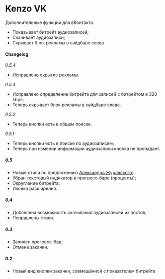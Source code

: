 Kenzo VK
==========================
Дополнительные функции для вКонтакта.

* Показывает битрейт аудиозаписей;
* Скачивает аудиозаписи;
* Скрывает блок рекламы в сайдбаре слева


#### Changelog

<!--
##### Q:
* Кеширование информации о аудиозаписях (битрейт);
* Скрытие блока с Приложениями в Новостях;

-->
_0.5.4_

* Исправлено скрытие рекламы.

_0.5.3_

* Исправлено определение битрейта для записей с битрейтом в 320 kbps;
* Теперь скрывает блок рекламы в сайдбаре слева.

_0.5.2_

* Теперь кнопки есть в общем поиске.

_0.5.1_

* Теперь кнопки есть в поиске по аудиозаписям;
* Теперь при измении информации аудиозаписи кнопка не пропадает.

##### 0.5
* Новые стили по предложению [Александра Журавского](http://vaderzone.ru/);
* Убран текстовый индикатор в прогресс-баре (проценты);
* Округление битрейта;
* Иконка расширения.

<!--
##### 0.4.6
* Дополнительные иконки расширения.

##### 0.4.5
* Округление битрейта.

##### 0.4.4
* Коррекция стилей.

##### 0.4.3
* Иконка расширения.

##### 0.4.2
* Новые стили по предложению [Александра Журавского](http://vaderzone.ru/);
* Убран текстовый индикатор в прогресс-баре (проценты).

##### 0.4.1
* Исправлена ошибка с обработкой аудиозаписей в поиске.
-->

##### 0.4
* Добавлена возможность скачивания аудиозаписей из постов;
* Поправлены стили.

##### 0.3
* Запилен прогресс-бар;
* Отмена закачки.

##### 0.2
* Новый вид кнопки закачки, совмещённой с показателем битрейта.
